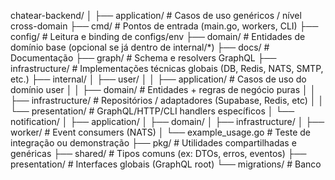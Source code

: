 chatear-backend/
│
├── application/              # Casos de uso genéricos / nível cross-domain
├── cmd/                      # Pontos de entrada (main.go, workers, CLI)
├── config/                   # Leitura e binding de configs/env
├── domain/                   # Entidades de domínio base (opcional se já dentro de internal/*)
├── docs/                     # Documentação
├── graph/                    # Schema e resolvers GraphQL
├── infrastructure/           # Implementações técnicas globais (DB, Redis, NATS, SMTP, etc.)
├── internal/
│   ├── user/
│   │   ├── application/      # Casos de uso do domínio user
│   │   ├── domain/           # Entidades + regras de negócio puras
│   │   ├── infrastructure/   # Repositórios / adaptadores (Supabase, Redis, etc)
│   │   └── presentation/     # GraphQL/HTTP/CLI handlers específicos
│   └── notification/
│       ├── application/
│       ├── domain/
│       ├── infrastructure/
│       ├── worker/           # Event consumers (NATS)
│       └── example_usage.go  # Teste de integração ou demonstração
├── pkg/                      # Utilidades compartilhadas e genéricas
├── shared/                   # Tipos comuns (ex: DTOs, erros, eventos)
├── presentation/              # Interfaces globais (GraphQL root)
└── migrations/                # Banco


